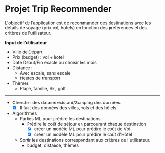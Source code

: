 # Projet Trip Recommender

L'objectif de l’application est de recommander des destinations avec les détails de voyage (prix vol, hotels) en fonction des préférences et des critères de l'utilisateur.

**Input de l’utilisateur**

- Ville de Départ
- Prix (budget) : vol + hotel
- Date Début/Fin exacte ou choisir les mois
- Distance :
  - Avec escale, sans escale
  - Heures de transport
- Thèmes
  - Plage, famille, Ski, golf

---

- Chercher des dataset existant/Scraping des données.
   - [x] Il faut des données des villes, vols et des hôtels.

- Algorithmes
  - Parties ML pour prédire les destinations.
    - Prédire le coût de séjour en parcourant chaque destination
      - [x] créer un modèle ML pour prédire le coût de Vol
      - [x] créer un modèle ML pour prédire le coût d'Hôtel
  - Sortir les destinations correspondant aux critères de l'utilisateur.
    - budget, distance, thèmes